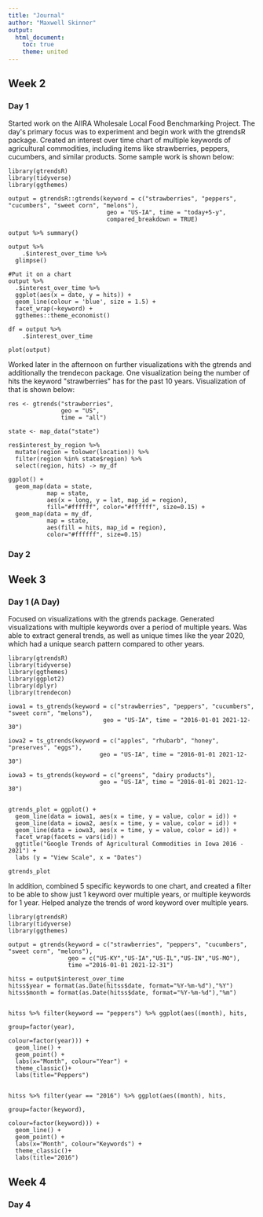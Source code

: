 ```yaml
---
title: "Journal"
author: "Maxwell Skinner"
output:
  html_document: 
    toc: true
    theme: united
---
```


## Week 2


### Day 1

Started work on the AIIRA Wholesale Local Food Benchmarking Project. The day's primary focus was to experiment and begin work with the gtrendsR package. Created an interest over time chart of multiple keywords of agricultural commodities, including items like strawberries, peppers, cucumbers, and similar products. Some sample work is shown below:

```{r}
library(gtrendsR)
library(tidyverse)
library(ggthemes)

output = gtrendsR::gtrends(keyword = c("strawberries", "peppers", "cucumbers", "sweet corn", "melons"), 
                            geo = "US-IA", time = "today+5-y", 
                            compared_breakdown = TRUE)

output %>% summary()

output %>%
    .$interest_over_time %>%
  glimpse()

#Put it on a chart
output %>%
  .$interest_over_time %>%
  ggplot(aes(x = date, y = hits)) + 
  geom_line(colour = 'blue', size = 1.5) + 
  facet_wrap(~keyword) + 
  ggthemes::theme_economist()

df = output %>%
    .$interest_over_time

plot(output)
```



Worked later in the afternoon on further visualizations with the gtrends and additionally the trendecon package. One visualization being the number of hits the keyword "strawberries" has for the past 10 years. Visualization of that is shown below:

```{r}
res <- gtrends("strawberries",
               geo = "US",
               time = "all")

state <- map_data("state")

res$interest_by_region %>%
  mutate(region = tolower(location)) %>%
  filter(region %in% state$region) %>%
  select(region, hits) -> my_df

ggplot() +
  geom_map(data = state,
           map = state,
           aes(x = long, y = lat, map_id = region),
           fill="#ffffff", color="#ffffff", size=0.15) +
  geom_map(data = my_df,
           map = state,
           aes(fill = hits, map_id = region),
           color="#ffffff", size=0.15)
```


### Day 2






## Week 3

### Day 1 (A Day)

Focused on visualizations with the gtrends package. Generated visualizations with multiple keywords over a period of multiple years. Was able to extract general trends, as well as unique times like the year 2020, which had a unique search pattern compared to other years. 

```
library(gtrendsR)
library(tidyverse)
library(ggthemes)
library(ggplot2)
library(dplyr)
library(trendecon)

iowa1 = ts_gtrends(keyword = c("strawberries", "peppers", "cucumbers", "sweet corn", "melons"), 
                           geo = "US-IA", time = "2016-01-01 2021-12-30")

iowa2 = ts_gtrends(keyword = c("apples", "rhubarb", "honey", "preserves", "eggs"), 
                          geo = "US-IA", time = "2016-01-01 2021-12-30")

iowa3 = ts_gtrends(keyword = c("greens", "dairy products"), 
                          geo = "US-IA", time = "2016-01-01 2021-12-30")


gtrends_plot = ggplot() +
  geom_line(data = iowa1, aes(x = time, y = value, color = id)) + 
  geom_line(data = iowa2, aes(x = time, y = value, color = id)) + 
  geom_line(data = iowa3, aes(x = time, y = value, color = id)) + 
  facet_wrap(facets = vars(id)) +
  ggtitle("Google Trends of Agricultural Commodities in Iowa 2016 - 2021") + 
  labs (y = "View Scale", x = "Dates")

gtrends_plot
```

In addition, combined 5 specific keywords to one chart, and created a filter to be able to show just 1 keyword over multiple years, or multiple keywords for 1 year. Helped analyze the trends of word keyword over multiple years. 

```
library(gtrendsR)
library(tidyverse)
library(ggthemes)

output = gtrends(keyword = c("strawberries", "peppers", "cucumbers", "sweet corn", "melons"),
                 geo = c("US-KY","US-IA","US-IL","US-IN","US-MO"),
                 time ="2016-01-01 2021-12-31")

hitss = output$interest_over_time
hitss$year = format(as.Date(hitss$date, format="%Y-%m-%d"),"%Y")
hitss$month = format(as.Date(hitss$date, format="%Y-%m-%d"),"%m")


hitss %>% filter(keyword == "peppers") %>% ggplot(aes((month), hits,
                                                      group=factor(year),
                                                      colour=factor(year))) +
  geom_line() +
  geom_point() +
  labs(x="Month", colour="Year") +
  theme_classic()+
  labs(title="Peppers")


hitss %>% filter(year == "2016") %>% ggplot(aes((month), hits,
                                                     group=factor(keyword),
                                                     colour=factor(keyword))) +
  geom_line() +
  geom_point() +
  labs(x="Month", colour="Keywords") +
  theme_classic()+
  labs(title="2016")
  ```




## Week 4

### Day 4

